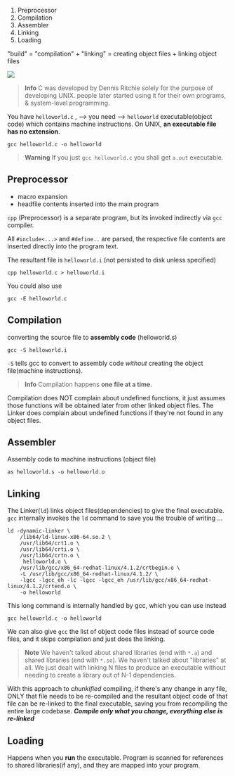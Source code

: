 1. Preprocessor
2. Compilation
3. Assembler
4. Linking
5. Loading

"build" = "compilation" + "linking" = creating object files + linking object files




![](https://www.cs.nmsu.edu/~jcook/images/compiling.png)
> **Info**
> C was developed by Dennis Ritchie solely for the purpose of developing UNIX. 
> people later started using it for their own programs, & system-level programming.


You have `helloworld.c` , --> you need --> `helloworld`  executable(object code) which contains machine instructions. On UNIX, **an executable file has no extension**.
```shell
gcc helloworld.c -o helloworld
```

> **Warning**
> If you just `gcc helloworld.c`  you shall get `a.out` executable.


## Preprocessor
- macro expansion
- headfile contents inserted into the main program

`cpp` (Preprocessor) is a separate program, but its invoked indirectly via `gcc` compiler.

All `#include<...>` and `#define..` are parsed, the respective file contents are inserted directly into the program text.

The resultant file is `helloworld.i` (not persisted to disk unless specified)
```shell
cpp helloworld.c > helloworld.i
```
You could also use
```shell
gcc -E helloworld.c
```

## Compilation
converting the source file to **assembly code** (helloworld.s)
```shell
gcc -S helloworld.i
```

`-S` tells gcc to convert to assembly code _without_ creating the object file(machine instructions).

>**Info**
>Compilation happens **one file at a time**.

Compilation does NOT complain about undefined functions, it just assumes those functions will be obtained later from other linked object files. The Linker does complain about undefined functions if they're not found in any object files.

## Assembler
Assembly code to machine instructions (object file)
```shell
as helloworld.s -o helloworld.o
```


## Linking
The Linker(`ld`) links object files(dependencies) to give the final executable. `gcc` internally invokes the `ld` command to save you the trouble of writing ...
```shell
ld -dynamic-linker \
	/lib64/ld-linux-x86-64.so.2 \
	/usr/lib64/crt1.o \
	/usr/lib64/crti.o \
	/usr/lib64/crtn.o \
	 helloworld.o \
	/usr/lib/gcc/x86_64-redhat-linux/4.1.2/crtbegin.o \
	-L /usr/lib/gcc/x86_64-redhat-linux/4.1.2/ \
	-lgcc -lgcc_eh -lc -lgcc -lgcc_eh /usr/lib/gcc/x86_64-redhat-linux/4.1.2/crtend.o \
	-o helloworld
```

This long command is internally handled by gcc, which you can use instead
```shell
gcc helloworld.c -o helloworld
```
We can also give `gcc` the list of object code files instead of source code files, and it skips compilation and just does the linking.


> **Note**
> We haven't talked about shared libraries (end with `*.a`) and shared libraries (end with `*.so`). We haven't talked about "libraries" at all. We just dealt with linking N files to produce an executable without needing to create a library out of N-1 dependencies.


With this approach to _chunkified_ compiling, if there's any change in any file, ONLY that file needs to be re-compiled and the resultant object code of that file can be re-linked to the final executable, saving you from recompiling the entire large codebase. **_Compile only what you change, everything else is re-linked_**


## Loading
Happens when you **run** the executable.
Program is scanned for references to shared libraries(if any), and they are mapped into your program.

